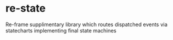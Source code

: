 # re-state
Re-frame supplimentary library which routes dispatched events via statecharts implementing final state machines
